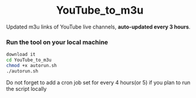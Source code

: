 
<h1 align="center"> YouTube_to_m3u </h1>

Updated m3u links of YouTube live channels, **auto-updated every 3 hours**.


### Run the tool on your local machine
``` bash
download it
cd YouTube_to_m3u
chmod +x autorun.sh
./autorun.sh
```

Do not forget to add a cron job set for every 4 hours(or 5) if you plan to run the script locally
